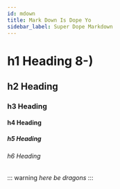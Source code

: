 ```yaml
---
id: mdown
title: Mark Down Is Dope Yo
sidebar_label: Super Dope Markdown
---
```


# h1 Heading 8-)
## h2 Heading
### h3 Heading
#### h4 Heading
##### h5 Heading
###### h6 Heading

::: warning
*here be dragons*
:::
